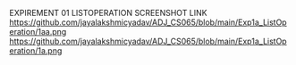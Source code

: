 EXPIREMENT 01
LISTOPERATION SCREENSHOT LINK
https://github.com/jayalakshmicyadav/ADJ_CS065/blob/main/Exp1a_ListOperation/1aa.png
https://github.com/jayalakshmicyadav/ADJ_CS065/blob/main/Exp1a_ListOperation/1a.png


